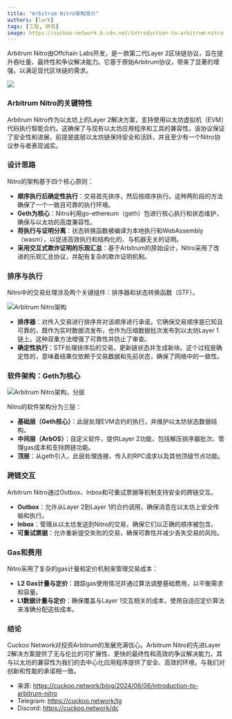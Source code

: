 ```yaml
---
title: "Arbitrum Nitro架构简介"
authors: [lark]
tags: [工程, 研究]
image: https://cuckoo-network.b-cdn.net/introduction-to-arbitrum-nitro.webp
---
```


Arbitrum Nitro由Offchain Labs开发，是一款第二代Layer 2区块链协议，旨在提升吞吐量、最终性和争议解决能力。它基于原始Arbitrum协议，带来了显著的增强，以满足现代区块链的需求。

![](https://cuckoo-network.b-cdn.net/introduction-to-arbitrum-nitro.webp)

### Arbitrum Nitro的关键特性

Arbitrum Nitro作为以太坊上的Layer 2解决方案，支持使用以太坊虚拟机（EVM）代码执行智能合约。这确保了与现有以太坊应用程序和工具的兼容性。该协议保证了安全性和进展，前提是底层以太坊链保持安全和活跃，并且至少有一个Nitro协议参与者表现诚实。

### 设计思路

Nitro的架构基于四个核心原则：

- **顺序执行后确定性执行**：交易首先排序，然后按顺序执行。这种两阶段的方法确保了一个一致且可靠的执行环境。
- **Geth为核心**：Nitro利用go-ethereum（geth）包进行核心执行和状态维护，确保与以太坊的高度兼容性。
- **将执行与证明分离**：状态转换函数被编译为本地执行和WebAssembly（wasm），以促进高效执行和结构化的、与机器无关的证明。
- **采用交互式欺诈证明的乐观汇总**：基于Arbitrum的原始设计，Nitro采用了改进的乐观汇总协议，并配有复杂的欺诈证明机制。

### 排序与执行

Nitro中的交易处理涉及两个关键组件：排序器和状态转换函数（STF）。

![Arbitrum Nitro架构](https://tp-misc.b-cdn.net/blockeden/arbitrum-nitro.webp "Arbitrum Nitro架构")

- **排序器**：对传入交易进行排序并对该顺序进行承诺。它确保交易顺序是已知且可靠的，既作为实时数据流发布，也作为压缩数据批次发布到以太坊Layer 1链上。这种双重方法增强了可靠性并防止了审查。
- **确定性执行**：STF处理排序后的交易，更新链状态并生成新块。这个过程是确定性的，意味着结果仅依赖于交易数据和先前状态，确保了网络中的一致性。

### 软件架构：Geth为核心

![Arbitrum Nitro架构，分层](https://tp-misc.b-cdn.net/blockeden/arbitrum-nitro-architecture-layered.webp "Arbitrum Nitro架构，分层")

Nitro的软件架构分为三层：

- **基础层（Geth核心）**：此层处理EVM合约的执行，并维护以太坊状态数据结构。
- **中间层（ArbOS）**：自定义软件，提供Layer 2功能，包括解压排序器批次、管理gas成本和支持跨链功能。
- **顶层**：从geth引入，此层处理连接、传入的RPC请求以及其他顶级节点功能。

### 跨链交互

Arbitrum Nitro通过Outbox、Inbox和可重试票据等机制支持安全的跨链交互。

- **Outbox**：允许从Layer 2到Layer 1的合约调用，确保消息在以太坊上安全传输和执行。
- **Inbox**：管理从以太坊发送到Nitro的交易，确保它们以正确的顺序被包含。
- **可重试票据**：允许重新提交失败的交易，确保可靠性并减少丢失交易的风险。

### Gas和费用

Nitro采用了复杂的gas计量和定价机制来管理交易成本：

- **L2 Gas计量与定价**：跟踪gas使用情况并通过算法调整基础费用，以平衡需求和容量。
- **L1数据计量与定价**：确保覆盖与Layer 1交互相关的成本，使用自适应定价算法来准确分配这些成本。

### 结论

Cuckoo Network对投资Arbitrum的发展充满信心。Arbitrum Nitro的先进Layer 2解决方案提供了无与伦比的可扩展性、更快的最终性和高效的争议解决能力。其与以太坊的兼容性为我们的去中心化应用程序提供了安全、高效的环境，与我们对创新和性能的承诺相一致。

- 来源: https://cuckoo.network/blog/2024/06/06/introduction-to-arbitrum-nitro
- Telegram: https://cuckoo.network/tg
- Discord: https://cuckoo.network/dc